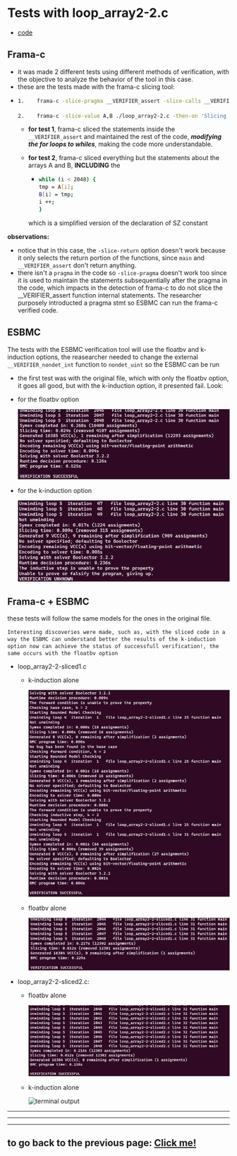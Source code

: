 # **Tests with loop_array2-2.c**

-   [code](/tests/loop_tests/loop_array2-2/loop_array2-2.c)

## **Frama-c**

-   it was made 2 different tests using different methods of verification, with the objective to analyze the behavior of the tool in this case.
-   these are the tests made with the frama-c slicing tool:
-   ```bash
    1.    frama-c -slice-pragma __VERIFIER_assert -slice-calls __VERIFIER_assert ./loop_array2-2.c -then-on 'Slicing export' -set-project-as-default -print -then -print -ocode ./loop_array2-2-sliced1.c

    2.    frama-c -slice-value A,B ./loop_array2-2.c -then-on 'Slicing export' -set-project-as-default -print -then -print -ocode ./loop_array2-2-sliced2.c
    ```
    -   **for test 1**, frama-c sliced the statements inside the `__VERIFIER_assert` and maintained the rest of the code, **_modifying the for loops to whiles_**, making the code more understandable.
    -   **for test 2**, frama-c sliced everything but the statements about the arrays A and B, **INCLUDING** the
    
        -   ```bash
			while (i < 2048) {
			tmp = A[i];
			B[i] = tmp;
			i ++;
			}
			```

		which is a simplified version of the declaration of SZ constant

**observations:**

-   notice that in this case, the `-slice-return` option doesn't work because it only selects the return portion of the functions, since `main` and `__VERIFIER_assert` don't return anything.
-   there isn't a `pragma` in the code so `-slice-pragma` doesn't work too since it is used to maintain the statements subsequentially after the pragma in the code, which impacts in the detection of frama-c to do not slice the __VERIFIER_assert function internal statements. The researcher  purposely introducted a pragma stmt so ESBMC can run the frama-c verified code.

## **ESBMC**
The tests with the ESBMC verification tool will use the floatbv and k-induction options, the reasearcher needed to change the external `__VERIFIER_nondet_int` function to `nondet_uint` so the ESBMC can be run

- the first test was with the original file, which with only the floatbv option, it goes all good, but with the k-induction option, it presented fail. Look:
- for the floatbv option 
    
    ![terminal output](../../../materials/imgs/loop-array2-2-floatbv.png)
- for the k-induction option 
    
    ![terminal output](../../../materials/imgs/loop-array2-2-kinduction.png)

## **Frama-c + ESBMC**
these tests will follow the same models for the ones in the original file.
```
Interesting discoveries were made, such as, with the sliced code in a way the ESBMC can understand better the results of the k-induction option now can achieve the status of successfull verification!, the same occurs with the floatbv option 
```
- loop_array2-2-sliced1.c
  - k-induction alone 
        
     ![terminal output](../../../materials/imgs/loop-array2-2-sliced1-kinduction.png) 
  - floatbv alone 
  
     ![terminal output](../../../materials/imgs/loop-array2-2-sliced1-floatbv.png) 
  


- loop_array2-2-sliced2.c:
  - floatbv alone
 
     ![terminal output](../../../materials/imgs/loop-array2-2-sliced2-floatbv.png)
  - k-induction alone
   
     ![terminal output](../../../materials/imgs/loop-array2-2-2-sliced2-kinduction.png) 


---

---

---

## to go back to the previous page: [Click me!](../../../README.md)
